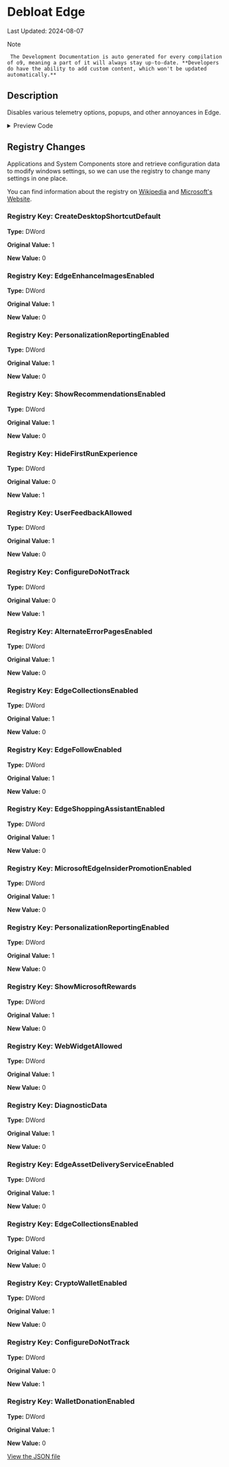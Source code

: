 # Debloat Edge

Last Updated: 2024-08-07


> [!NOTE]
     The Development Documentation is auto generated for every compilation of o9, meaning a part of it will always stay up-to-date. **Developers do have the ability to add custom content, which won't be updated automatically.**
## Description

Disables various telemetry options, popups, and other annoyances in Edge.

<!-- BEGIN CUSTOM CONTENT -->

<!-- END CUSTOM CONTENT -->

<details>
<summary>Preview Code</summary>

```json
{
  "Content": "Debloat Edge",
  "Description": "Disables various telemetry options, popups, and other annoyances in Edge.",
  "category": "Essential Tweaks",
  "panel": "1",
  "Order": "a016_",
  "registry": [
    {
      "Path": "HKLM:\\SOFTWARE\\Policies\\Microsoft\\EdgeUpdate",
      "Name": "CreateDesktopShortcutDefault",
      "Type": "DWord",
      "Value": "0",
      "OriginalValue": "1"
    },
    {
      "Path": "HKLM:\\SOFTWARE\\Policies\\Microsoft\\Edge",
      "Name": "EdgeEnhanceImagesEnabled",
      "Type": "DWord",
      "Value": "0",
      "OriginalValue": "1"
    },
    {
      "Path": "HKLM:\\SOFTWARE\\Policies\\Microsoft\\Edge",
      "Name": "PersonalizationReportingEnabled",
      "Type": "DWord",
      "Value": "0",
      "OriginalValue": "1"
    },
    {
      "Path": "HKLM:\\SOFTWARE\\Policies\\Microsoft\\Edge",
      "Name": "ShowRecommendationsEnabled",
      "Type": "DWord",
      "Value": "0",
      "OriginalValue": "1"
    },
    {
      "Path": "HKLM:\\SOFTWARE\\Policies\\Microsoft\\Edge",
      "Name": "HideFirstRunExperience",
      "Type": "DWord",
      "Value": "1",
      "OriginalValue": "0"
    },
    {
      "Path": "HKLM:\\SOFTWARE\\Policies\\Microsoft\\Edge",
      "Name": "UserFeedbackAllowed",
      "Type": "DWord",
      "Value": "0",
      "OriginalValue": "1"
    },
    {
      "Path": "HKLM:\\SOFTWARE\\Policies\\Microsoft\\Edge",
      "Name": "ConfigureDoNotTrack",
      "Type": "DWord",
      "Value": "1",
      "OriginalValue": "0"
    },
    {
      "Path": "HKLM:\\SOFTWARE\\Policies\\Microsoft\\Edge",
      "Name": "AlternateErrorPagesEnabled",
      "Type": "DWord",
      "Value": "0",
      "OriginalValue": "1"
    },
    {
      "Path": "HKLM:\\SOFTWARE\\Policies\\Microsoft\\Edge",
      "Name": "EdgeCollectionsEnabled",
      "Type": "DWord",
      "Value": "0",
      "OriginalValue": "1"
    },
    {
      "Path": "HKLM:\\SOFTWARE\\Policies\\Microsoft\\Edge",
      "Name": "EdgeFollowEnabled",
      "Type": "DWord",
      "Value": "0",
      "OriginalValue": "1"
    },
    {
      "Path": "HKLM:\\SOFTWARE\\Policies\\Microsoft\\Edge",
      "Name": "EdgeShoppingAssistantEnabled",
      "Type": "DWord",
      "Value": "0",
      "OriginalValue": "1"
    },
    {
      "Path": "HKLM:\\SOFTWARE\\Policies\\Microsoft\\Edge",
      "Name": "MicrosoftEdgeInsiderPromotionEnabled",
      "Type": "DWord",
      "Value": "0",
      "OriginalValue": "1"
    },
    {
      "Path": "HKLM:\\SOFTWARE\\Policies\\Microsoft\\Edge",
      "Name": "PersonalizationReportingEnabled",
      "Type": "DWord",
      "Value": "0",
      "OriginalValue": "1"
    },
    {
      "Path": "HKLM:\\SOFTWARE\\Policies\\Microsoft\\Edge",
      "Name": "ShowMicrosoftRewards",
      "Type": "DWord",
      "Value": "0",
      "OriginalValue": "1"
    },
    {
      "Path": "HKLM:\\SOFTWARE\\Policies\\Microsoft\\Edge",
      "Name": "WebWidgetAllowed",
      "Type": "DWord",
      "Value": "0",
      "OriginalValue": "1"
    },
    {
      "Path": "HKLM:\\SOFTWARE\\Policies\\Microsoft\\Edge",
      "Name": "DiagnosticData",
      "Type": "DWord",
      "Value": "0",
      "OriginalValue": "1"
    },
    {
      "Path": "HKLM:\\SOFTWARE\\Policies\\Microsoft\\Edge",
      "Name": "EdgeAssetDeliveryServiceEnabled",
      "Type": "DWord",
      "Value": "0",
      "OriginalValue": "1"
    },
    {
      "Path": "HKLM:\\SOFTWARE\\Policies\\Microsoft\\Edge",
      "Name": "EdgeCollectionsEnabled",
      "Type": "DWord",
      "Value": "0",
      "OriginalValue": "1"
    },
    {
      "Path": "HKLM:\\SOFTWARE\\Policies\\Microsoft\\Edge",
      "Name": "CryptoWalletEnabled",
      "Type": "DWord",
      "Value": "0",
      "OriginalValue": "1"
    },
    {
      "Path": "HKLM:\\SOFTWARE\\Policies\\Microsoft\\Edge",
      "Name": "ConfigureDoNotTrack",
      "Type": "DWord",
      "Value": "1",
      "OriginalValue": "0"
    },
    {
      "Path": "HKLM:\\SOFTWARE\\Policies\\Microsoft\\Edge",
      "Name": "WalletDonationEnabled",
      "Type": "DWord",
      "Value": "0",
      "OriginalValue": "1"
    }
  ],
  "link": "https://o9-9.github.io/o9/dev/tweaks/Essential-Tweaks/EdgeDebloat"
}
```

</details>

## Registry Changes
Applications and System Components store and retrieve configuration data to modify windows settings, so we can use the registry to change many settings in one place.


You can find information about the registry on [Wikipedia](https://www.wikiwand.com/en/Windows_Registry) and [Microsoft's Website](https://learn.microsoft.com/en-us/windows/win32/sysinfo/registry).

### Registry Key: CreateDesktopShortcutDefault

**Type:** DWord

**Original Value:** 1

**New Value:** 0

### Registry Key: EdgeEnhanceImagesEnabled

**Type:** DWord

**Original Value:** 1

**New Value:** 0

### Registry Key: PersonalizationReportingEnabled

**Type:** DWord

**Original Value:** 1

**New Value:** 0

### Registry Key: ShowRecommendationsEnabled

**Type:** DWord

**Original Value:** 1

**New Value:** 0

### Registry Key: HideFirstRunExperience

**Type:** DWord

**Original Value:** 0

**New Value:** 1

### Registry Key: UserFeedbackAllowed

**Type:** DWord

**Original Value:** 1

**New Value:** 0

### Registry Key: ConfigureDoNotTrack

**Type:** DWord

**Original Value:** 0

**New Value:** 1

### Registry Key: AlternateErrorPagesEnabled

**Type:** DWord

**Original Value:** 1

**New Value:** 0

### Registry Key: EdgeCollectionsEnabled

**Type:** DWord

**Original Value:** 1

**New Value:** 0

### Registry Key: EdgeFollowEnabled

**Type:** DWord

**Original Value:** 1

**New Value:** 0

### Registry Key: EdgeShoppingAssistantEnabled

**Type:** DWord

**Original Value:** 1

**New Value:** 0

### Registry Key: MicrosoftEdgeInsiderPromotionEnabled

**Type:** DWord

**Original Value:** 1

**New Value:** 0

### Registry Key: PersonalizationReportingEnabled

**Type:** DWord

**Original Value:** 1

**New Value:** 0

### Registry Key: ShowMicrosoftRewards

**Type:** DWord

**Original Value:** 1

**New Value:** 0

### Registry Key: WebWidgetAllowed

**Type:** DWord

**Original Value:** 1

**New Value:** 0

### Registry Key: DiagnosticData

**Type:** DWord

**Original Value:** 1

**New Value:** 0

### Registry Key: EdgeAssetDeliveryServiceEnabled

**Type:** DWord

**Original Value:** 1

**New Value:** 0

### Registry Key: EdgeCollectionsEnabled

**Type:** DWord

**Original Value:** 1

**New Value:** 0

### Registry Key: CryptoWalletEnabled

**Type:** DWord

**Original Value:** 1

**New Value:** 0

### Registry Key: ConfigureDoNotTrack

**Type:** DWord

**Original Value:** 0

**New Value:** 1

### Registry Key: WalletDonationEnabled

**Type:** DWord

**Original Value:** 1

**New Value:** 0



<!-- BEGIN SECOND CUSTOM CONTENT -->

<!-- END SECOND CUSTOM CONTENT -->


[View the JSON file](https://github.com/o9-9/o9/tree/main/config/tweaks.json)

